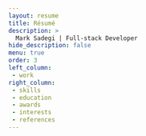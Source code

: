 ```yaml
---
layout: resume
title: Résumé
description: >
  Mark Sadegi | Full-stack Developer
hide_description: false
menu: true
order: 3
left_column:
 - work
right_column:
 - skills
 - education
 - awards
 - interests
 - references
---
```

